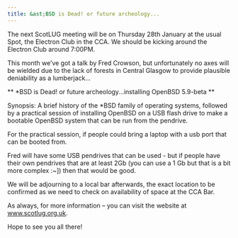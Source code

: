 ```yaml
---
title: &ast;BSD is Dead! or future archeology...
---
```


The next ScotLUG meeting will be on Thursday 28th January at the usual Spot, the Electron Club in the CCA. We should be kicking around the Electron Club around 7:00PM.

This month we’ve got a talk by Fred Crowson, but unfortunately no axes will be wielded due to the lack of forests in Central Glasgow to provide plausible deniability as a lumberjack...

** &ast;BSD is Dead! or future archeology...installing OpenBSD 5.9-beta **

Synopsis:
A brief history of the &ast;BSD family of operating systems, followed by a practical session of installing OpenBSD on a USB flash drive to make a bootable OpenBSD system that can be run from the pendrive.

For the practical session, if people could bring a laptop with a usb port that can be booted from.

Fred will have some USB pendrives that can be used - but if people have their own pendrives that are at least 2Gb (you can use a 1 Gb but that is a bit more complex :~]) then that would be good.

We will be adjourning to a local bar afterwards, the exact location to be confirmed as we need to check on availability of space at the CCA Bar.

As always, for more information – you can visit the website at <a href="http://www.scotlug.org.uk">www.scotlug.org.uk</a>.

Hope to see you all there!
